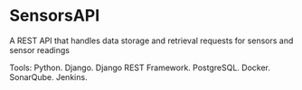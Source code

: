 # SensorsAPI
A REST API that handles data storage and retrieval requests for sensors and sensor readings

Tools: Python. Django. Django REST Framework. PostgreSQL. Docker. SonarQube. Jenkins.
